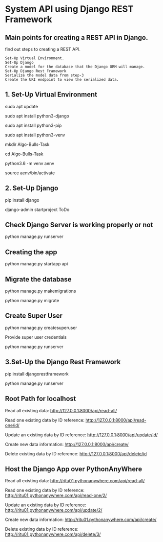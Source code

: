 # System API using Django REST Framework

## Main points for creating a REST API in Django.

 find out steps to creating a REST API.

    Set-Up Virtual Environment.
    Set-Up Django
    Create a model for the database that the Django ORM will manage.
    Set-Up Django Rest Framework
    Serialize the model data from step-3
    Create the URI endpoint to view the serialized data.

## 1. Set-Up Virtual Environment

sudo apt update

sudo apt install python3-django

sudo apt install python3-pip

sudo apt install python3-venv

mkdir Algo-Bulls-Task

cd Algo-Bulls-Task

python3.6 -m venv aenv

source aenv/bin/activate

## 2. Set-Up Django

pip install django

django-admin startproject ToDo

## Check Django Server is working properly or not

python manage.py runserver

## Creating the app

python manage.py startapp api

## Migrate the database

python manage.py makemigrations

python manage.py migrate

## Create Super User

python manage.py createsuperuser

Provide super user credentials

python manage.py runserver

## 3.Set-Up the Django Rest Framework

pip install djangorestframework

python manage.py runserver

## Root Path for localhost

Read all existing data: http://127.0.0.1:8000/api/read-all/

Read one existing data by ID reference: http://127.0.0.1:8000/api/read-one/id/

Update an existing data by ID reference: http://127.0.0.1:8000/api/update/id/

Create new data information: http://127.0.0.1:8000/api/create/

Delete existing data by ID reference: http://127.0.0.1:8000/api/delete/id

## Host the Django App over PythonAnyWhere

Read all existing data: http://ritu01.pythonanywhere.com/api/read-all/

Read one existing data by ID reference: http://ritu01.pythonanywhere.com/api/read-one/2/

Update an existing data by ID reference: http://ritu01.pythonanywhere.com/api/update/2/

Create new data information: http://ritu01.pythonanywhere.com/api/create/

Delete existing data by ID reference: http://ritu01.pythonanywhere.com/api/delete/3/
